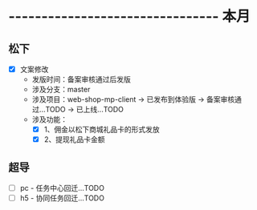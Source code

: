 # -------------------------------- 本月

## 松下
* [x] 文案修改
  - 发版时间：备案审核通过后发版
  - 涉及分支：master
  - 涉及项目：web-shop-mp-client -> 已发布到体验版 -> 备案审核通过...TODO -> 已上线...TODO
  - 涉及功能：
    - [x] 1、佣金以松下商城礼品卡的形式发放
    - [x] 2、提现礼品卡金额
## 超导
* [ ] pc - 任务中心回迁...TODO
* [ ] h5 - 协同任务回迁...TODO

